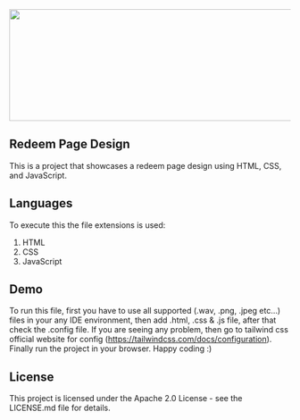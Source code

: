 <img width="900" height="200" src="https://th.bing.com/th/id/R.426578508f49493fc6a6f58c076a17ee?rik=NQYRPeUHo7AKCQ&riu=http%3a%2f%2fi.imgur.com%2fetA2CVP.gif&ehk=lA2R%2bs%2bsapfSrbtCRR6vQMRidXD2eu%2baT3Pf2cP4Qjo%3d&risl=&pid=ImgRaw&r=0">

## Redeem Page Design

This is a project that showcases a redeem page design using HTML, CSS, and JavaScript.

## Languages

To execute this the file extensions is used:

1. HTML
2. CSS
3. JavaScript

## Demo
To run this file, first you have to use all supported (.wav, .png, .jpeg etc...) files in your any IDE environment, then add .html, .css & .js file, after that check the .config file. If you are seeing any problem, then go to tailwind css official website for config (https://tailwindcss.com/docs/configuration). Finally run the project in your browser. Happy coding :)


## License

This project is licensed under the Apache 2.0 License - see the LICENSE.md file for details.
